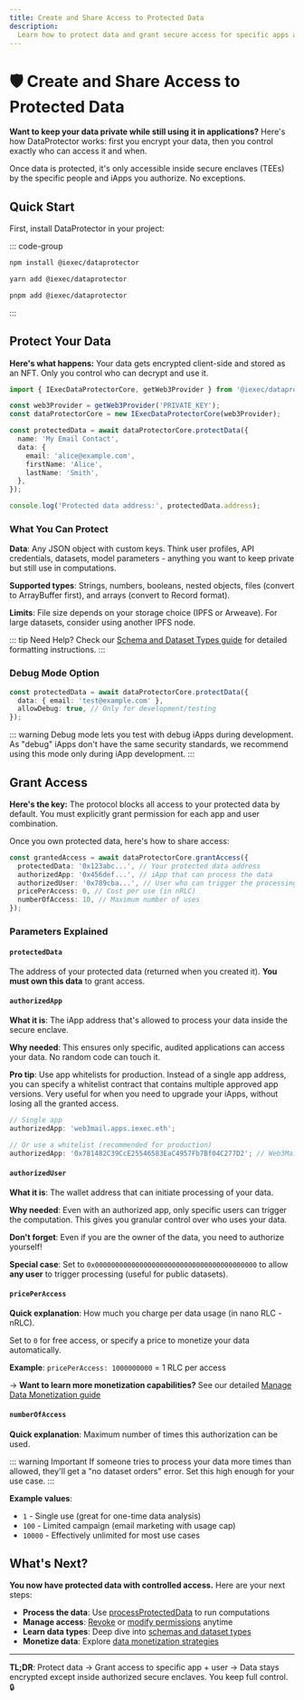 ```yaml
---
title: Create and Share Access to Protected Data
description:
  Learn how to protect data and grant secure access for specific apps and users
---
```


# 🛡️ Create and Share Access to Protected Data

**Want to keep your data private while still using it in applications?** Here's
how DataProtector works: first you encrypt your data, then you control exactly
who can access it and when.

Once data is protected, it's only accessible inside secure enclaves (TEEs) by
the specific people and iApps you authorize. No exceptions.

## Quick Start

First, install DataProtector in your project:

::: code-group

```bash [npm]
npm install @iexec/dataprotector
```

```bash [yarn]
yarn add @iexec/dataprotector
```

```bash [pnpm]
pnpm add @iexec/dataprotector
```

:::

## Protect Your Data

**Here's what happens:** Your data gets encrypted client-side and stored as an
NFT. Only you control who can decrypt and use it.

```ts
import { IExecDataProtectorCore, getWeb3Provider } from '@iexec/dataprotector';

const web3Provider = getWeb3Provider('PRIVATE_KEY');
const dataProtectorCore = new IExecDataProtectorCore(web3Provider);

const protectedData = await dataProtectorCore.protectData({
  name: 'My Email Contact',
  data: {
    email: 'alice@example.com',
    firstName: 'Alice',
    lastName: 'Smith',
  },
});

console.log('Protected data address:', protectedData.address);
```

### What You Can Protect

**Data**: Any JSON object with custom keys. Think user profiles, API
credentials, datasets, model parameters - anything you want to keep private but
still use in computations.

**Supported types**: Strings, numbers, booleans, nested objects, files (convert
to ArrayBuffer first), and arrays (convert to Record format).

**Limits**: File size depends on your storage choice (IPFS or Arweave). For
large datasets, consider using another IPFS node.

::: tip Need Help? Check our
[Schema and Dataset Types guide](/manage_data/guides/handle-schemas-dataset-types)
for detailed formatting instructions. :::

### Debug Mode Option

```ts
const protectedData = await dataProtectorCore.protectData({
  data: { email: 'test@example.com' },
  allowDebug: true, // Only for development/testing
});
```

::: warning Debug mode lets you test with debug iApps during development. As
"debug" iApps don't have the same security standards, we recommend using this
mode only during iApp development. :::

## Grant Access

**Here's the key:** The protocol blocks all access to your protected data by
default. You must explicitly grant permission for each app and user combination.

Once you own protected data, here's how to share access:

```ts
const grantedAccess = await dataProtectorCore.grantAccess({
  protectedData: '0x123abc...', // Your protected data address
  authorizedApp: '0x456def...', // iApp that can process the data
  authorizedUser: '0x789cba...', // User who can trigger the processing
  pricePerAccess: 0, // Cost per use (in nRLC)
  numberOfAccess: 10, // Maximum number of uses
});
```

### Parameters Explained

#### `protectedData` <Badge type="danger" text="required" />

The address of your protected data (returned when you created it). **You must
own this data** to grant access.

#### `authorizedApp` <Badge type="danger" text="required" />

**What it is**: The iApp address that's allowed to process your data inside the
secure enclave.

**Why needed**: This ensures only specific, audited applications can access your
data. No random code can touch it.

**Pro tip**: Use app whitelists for production. Instead of a single app address,
you can specify a whitelist contract that contains multiple approved app
versions. Very useful for when you need to upgrade your iApps, without losing
all the granted access.

```ts
// Single app
authorizedApp: 'web3mail.apps.iexec.eth';

// Or use a whitelist (recommended for production)
authorizedApp: '0x781482C39CcE25546583EaC4957Fb7Bf04C277D2'; // Web3Mail whitelist
```

#### `authorizedUser` <Badge type="danger" text="required" />

**What it is**: The wallet address that can initiate processing of your data.

**Why needed**: Even with an authorized app, only specific users can trigger the
computation. This gives you granular control over who uses your data.

**Don't forget**: Even if you are the owner of the data, you need to authorize
yourself!

**Special case**: Set to `0x0000000000000000000000000000000000000000` to allow
**any user** to trigger processing (useful for public datasets).

#### `pricePerAccess` <Badge type="tip" text="optional" />

**Quick explanation**: How much you charge per data usage (in nano RLC - nRLC).

Set to `0` for free access, or specify a price to monetize your data
automatically.

**Example**: `pricePerAccess: 1000000000` = 1 RLC per access

→ **Want to learn more monetization capabilities?** See our detailed
[Manage Data Monetization guide](/manage_data/guides/manage-data-monetization)

#### `numberOfAccess` <Badge type="tip" text="optional" />

**Quick explanation**: Maximum number of times this authorization can be used.

::: warning Important If someone tries to process your data more times than
allowed, they'll get a "no dataset orders" error. Set this high enough for your
use case. :::

**Example values**:

- `1` - Single use (great for one-time data analysis)
- `100` - Limited campaign (email marketing with usage cap)
- `10000` - Effectively unlimited for most use cases

## What's Next?

**You now have protected data with controlled access.** Here are your next
steps:

- **Process the data**: Use
  [processProtectedData](/manage_data/dataProtector/dataProtectorCore/processProtectedData)
  to run computations
- **Manage access**:
  [Revoke](/manage_data/dataProtector/dataProtectorCore/revokeOneAccess) or
  [modify permissions](/manage_data/dataProtector/dataProtectorCore/grantAccess)
  anytime
- **Learn data types**: Deep dive into
  [schemas and dataset types](/manage_data/guides/handle-schemas-dataset-types)
- **Monetize data**: Explore
  [data monetization strategies](/manage_data/guides/manage-data-monetization)

---

**TL;DR**: Protect data → Grant access to specific app + user → Data stays
encrypted except inside authorized secure enclaves. You keep full control. 🔒

